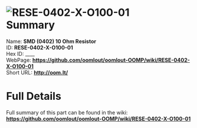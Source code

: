 
![RESE-0402-X-O100-01](https://github.com/oomlout/oomlout-OOMP/blob/master/parts/RESE-0402-X-O100-01/RESE-0402-X-O100-01_420.jpg)   
Summary
=================
  
Name: __SMD (0402) 10 Ohm Resistor__    
ID: __RESE-0402-X-O100-01__   
Hex ID: ____   
WebPage: __https://github.com/oomlout/oomlout-OOMP/wiki/RESE-0402-X-O100-01__   
Short URL: __http://oom.lt/__   

Full Details
==========================
Full summary of this part can be found in the wiki:   
__https://github.com/oomlout/oomlout-OOMP/wiki/RESE-0402-X-O100-01__    


